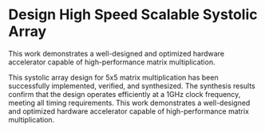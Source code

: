 # Design High Speed Scalable Systolic Array
This work demonstrates a well-designed and optimized hardware accelerator capable of high-performance matrix multiplication.

This systolic array design for 5x5 matrix multiplication has been successfully implemented, verified, and synthesized. The synthesis results confirm that the design operates efficiently at a 1GHz clock frequency, meeting all timing requirements. This work demonstrates a well-designed and optimized hardware accelerator capable of high-performance matrix multiplication.